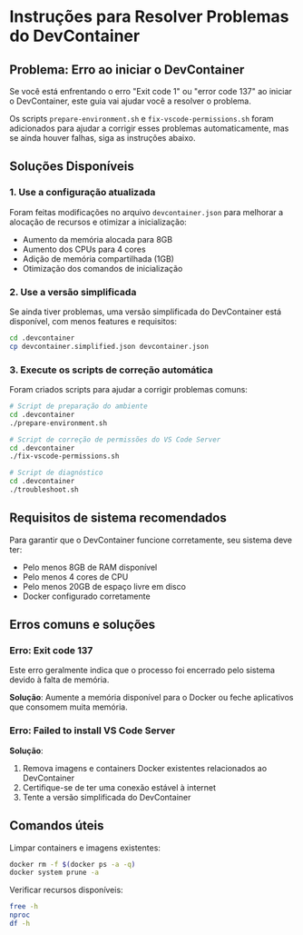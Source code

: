 # Instruções para Resolver Problemas do DevContainer

## Problema: Erro ao iniciar o DevContainer

Se você está enfrentando o erro "Exit code 1" ou "error code 137" ao iniciar o DevContainer, este guia vai ajudar você a resolver o problema.

Os scripts `prepare-environment.sh` e `fix-vscode-permissions.sh` foram adicionados para ajudar a corrigir esses problemas automaticamente, mas se ainda houver falhas, siga as instruções abaixo.

## Soluções Disponíveis

### 1. Use a configuração atualizada

Foram feitas modificações no arquivo `devcontainer.json` para melhorar a alocação de recursos e otimizar a inicialização:

- Aumento da memória alocada para 8GB
- Aumento dos CPUs para 4 cores
- Adição de memória compartilhada (1GB)
- Otimização dos comandos de inicialização

### 2. Use a versão simplificada

Se ainda tiver problemas, uma versão simplificada do DevContainer está disponível, com menos features e requisitos:

```bash
cd .devcontainer
cp devcontainer.simplified.json devcontainer.json
```

### 3. Execute os scripts de correção automática

Foram criados scripts para ajudar a corrigir problemas comuns:

```bash
# Script de preparação do ambiente
cd .devcontainer
./prepare-environment.sh

# Script de correção de permissões do VS Code Server
cd .devcontainer
./fix-vscode-permissions.sh

# Script de diagnóstico
cd .devcontainer
./troubleshoot.sh
```

## Requisitos de sistema recomendados

Para garantir que o DevContainer funcione corretamente, seu sistema deve ter:

- Pelo menos 8GB de RAM disponível
- Pelo menos 4 cores de CPU
- Pelo menos 20GB de espaço livre em disco
- Docker configurado corretamente

## Erros comuns e soluções

### Erro: Exit code 137

Este erro geralmente indica que o processo foi encerrado pelo sistema devido à falta de memória.

**Solução**: Aumente a memória disponível para o Docker ou feche aplicativos que consomem muita memória.

### Erro: Failed to install VS Code Server

**Solução**: 
1. Remova imagens e containers Docker existentes relacionados ao DevContainer
2. Certifique-se de ter uma conexão estável à internet
3. Tente a versão simplificada do DevContainer

## Comandos úteis

Limpar containers e imagens existentes:
```bash
docker rm -f $(docker ps -a -q)
docker system prune -a
```

Verificar recursos disponíveis:
```bash
free -h
nproc
df -h
```